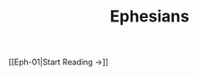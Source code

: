 ﻿---
title: Ephesians
description: 
permalink: 
aliases:
  - Ephesians
tags: 
draft:
date:
---

[[Eph-01|Start Reading →]]
